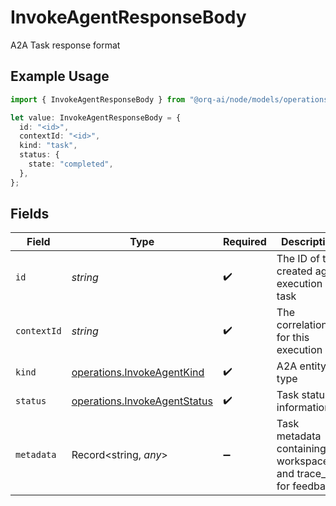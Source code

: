 # InvokeAgentResponseBody

A2A Task response format

## Example Usage

```typescript
import { InvokeAgentResponseBody } from "@orq-ai/node/models/operations";

let value: InvokeAgentResponseBody = {
  id: "<id>",
  contextId: "<id>",
  kind: "task",
  status: {
    state: "completed",
  },
};
```

## Fields

| Field                                                                        | Type                                                                         | Required                                                                     | Description                                                                  |
| ---------------------------------------------------------------------------- | ---------------------------------------------------------------------------- | ---------------------------------------------------------------------------- | ---------------------------------------------------------------------------- |
| `id`                                                                         | *string*                                                                     | :heavy_check_mark:                                                           | The ID of the created agent execution task                                   |
| `contextId`                                                                  | *string*                                                                     | :heavy_check_mark:                                                           | The correlation ID for this execution                                        |
| `kind`                                                                       | [operations.InvokeAgentKind](../../models/operations/invokeagentkind.md)     | :heavy_check_mark:                                                           | A2A entity type                                                              |
| `status`                                                                     | [operations.InvokeAgentStatus](../../models/operations/invokeagentstatus.md) | :heavy_check_mark:                                                           | Task status information                                                      |
| `metadata`                                                                   | Record<string, *any*>                                                        | :heavy_minus_sign:                                                           | Task metadata containing workspace_id and trace_id for feedback              |